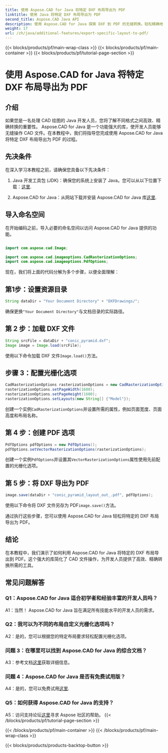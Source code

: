 ```yaml
---
title: 使用 Aspose.CAD for Java 将特定 DXF 布局导出为 PDF
linktitle: 使用 Java 将特定 DXF 布局导出为 PDF
second_title: Aspose.CAD Java API
description: 使用 Aspose.CAD for Java 探索 DXF 到 PDF 的无缝转换。轻松精确地导出特定布局。
weight: 17
url: /zh/java/additional-features/export-specific-layout-to-pdf/
---
```


{{< blocks/products/pf/main-wrap-class >}}
{{< blocks/products/pf/main-container >}}
{{< blocks/products/pf/tutorial-page-section >}}

# 使用 Aspose.CAD for Java 将特定 DXF 布局导出为 PDF

## 介绍

如果您是一名处理 CAD 绘图的 Java 开发人员，您将了解不同格式之间高效、精确转换的重要性。 Aspose.CAD for Java 是一个功能强大的库，使开发人员能够无缝操作 CAD 文件。在本教程中，我们将指导您完成使用 Aspose.CAD for Java 将特定 DXF 布局导出为 PDF 的过程。

## 先决条件

在深入学习本教程之前，请确保您具备以下先决条件：

1. Java 开发工具包 (JDK)：确保您的系统上安装了 Java。您可以从以下位置下载：[这里](https://www.oracle.com/java/technologies/javase-downloads.html).

2.  Aspose.CAD for Java：从网站下载并安装 Aspose.CAD for Java 库[这里](https://releases.aspose.com/cad/java/).

## 导入命名空间

在开始编码之前，导入必要的命名空间以访问 Aspose.CAD for Java 提供的功能。

```java

import com.aspose.cad.Image;

import com.aspose.cad.imageoptions.CadRasterizationOptions;
import com.aspose.cad.imageoptions.PdfOptions;
```

现在，我们将上面的代码分解为多个步骤，以便全面理解：

## 第1步：设置资源目录

```java
String dataDir = "Your Document Directory" + "DXFDrawings/";
```

确保更换`"Your Document Directory"`与文档目录的实际路径。

## 第 2 步：加载 DXF 文件

```java
String srcFile = dataDir + "conic_pyramid.dxf";
Image image = Image.load(srcFile); 
```

使用以下命令加载 DXF 文件`Image.load()`方法。

## 步骤 3：配置光栅化选项

```java
CadRasterizationOptions rasterizationOptions = new CadRasterizationOptions();
rasterizationOptions.setPageWidth(1600);
rasterizationOptions.setPageHeight(1600);   
rasterizationOptions.setLayouts(new String[] {"Model"});
```

创建一个实例`CadRasterizationOptions`并设置所需的属性，例如页面宽度、页面高度和布局名称。

## 第 4 步：创建 PDF 选项

```java
PdfOptions pdfOptions = new PdfOptions();
pdfOptions.setVectorRasterizationOptions(rasterizationOptions);
```

创建一个实例`PdfOptions`并设置其`VectorRasterizationOptions`属性使用先前配置的光栅化选项。

## 第 5 步：将 DXF 导出为 PDF

```java
image.save(dataDir + "conic_pyramid_layout_out_.pdf", pdfOptions);
```

使用以下命令将 DXF 文件另存为 PDF`image.save()`方法。

通过执行这些步骤，您可以使用 Aspose.CAD for Java 轻松将特定的 DXF 布局导出为 PDF。

## 结论

在本教程中，我们演示了如何利用 Aspose.CAD for Java 将特定的 DXF 布局导出到 PDF。这个强大的库简化了 CAD 文件操作，为开发人员提供了高效、精确转换所需的工具。

## 常见问题解答

### Q1：Aspose.CAD for Java 适合初学者和经验丰富的开发人员吗？

A1：当然！ Aspose.CAD for Java 旨在满足所有技能水平的开发人员的需求。

### Q2：我可以为不同的布局自定义光栅化选项吗？

A2：是的，您可以根据您的特定布局要求轻松配置光栅化选项。

### 问题 3：在哪里可以找到 Aspose.CAD for Java 的综合文档？

 A3：参考文档[这里](https://reference.aspose.com/cad/java/)获取详细信息。

### 问题 4：Aspose.CAD for Java 是否有免费试用版？

 A4：是的，您可以免费试用[这里](https://releases.aspose.com/).

### Q5：如何获得 Aspose.CAD for Java 的支持？

 A5：访问支持论坛[这里](https://forum.aspose.com/c/cad/19)寻求 Aspose 社区的帮助。
{{< /blocks/products/pf/tutorial-page-section >}}

{{< /blocks/products/pf/main-container >}}
{{< /blocks/products/pf/main-wrap-class >}}

{{< blocks/products/products-backtop-button >}}
